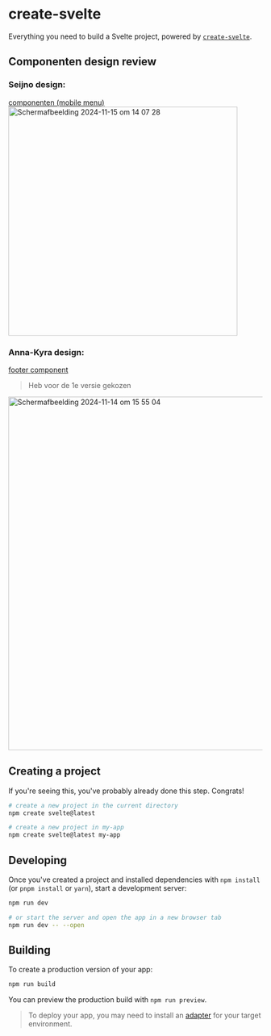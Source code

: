 # create-svelte

Everything you need to build a Svelte project, powered by [`create-svelte`](https://github.com/sveltejs/kit/tree/main/packages/create-svelte).



## Componenten design review

### Seijno design: 
[componenten (mobile menu)](https://www.figma.com/design/arBbWMslQCrT2dlf7A9PSj/WOGO?node-id=1-2&node-type=canvas&t=tKON8y3LLFThHrG7-0) </br>
<img width="454" alt="Scherm­afbeelding 2024-11-15 om 14 07 28" src="https://github.com/user-attachments/assets/d9938016-ba12-4d55-b033-a258df2a0a5c">

### Anna-Kyra design: 
[footer component](https://www.figma.com/community/file/1000026521402926606/style-guide-ui-kit) 
> Heb voor de 1e versie gekozen </br>
<img width="701" alt="Scherm­afbeelding 2024-11-14 om 15 55 04" src="https://github.com/user-attachments/assets/ca3fea4e-e28e-4655-995e-2e6661c753f0">

## Creating a project

If you're seeing this, you've probably already done this step. Congrats!

```bash
# create a new project in the current directory
npm create svelte@latest

# create a new project in my-app
npm create svelte@latest my-app
```

## Developing

Once you've created a project and installed dependencies with `npm install` (or `pnpm install` or `yarn`), start a development server:

```bash
npm run dev

# or start the server and open the app in a new browser tab
npm run dev -- --open
```

## Building

To create a production version of your app:

```bash
npm run build

```

You can preview the production build with `npm run preview`.



> To deploy your app, you may need to install an [adapter](https://kit.svelte.dev/docs/adapters) for your target environment.
